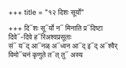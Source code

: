 +++
title = "१२ दिशः सूर्यो"

+++
दि᳓शः सू᳓र्यो न᳓ मिनाति प्र᳓दिष्टा  
दिवे᳓-दिवे ह᳓रिअश्वप्रसूताः  
सं᳓ य᳓द् आ᳓नळ् अ᳓ध्वन आ᳓द् इ᳓द् अ᳓श्वैर्  
विमो᳓चनं कृणुते त᳓त् तु᳓ अस्य